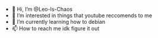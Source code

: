 - 👋 Hi, I’m @Leo-Is-Chaos
- 👀 I’m interested in things that youtube reccomends to me
- 🌱 I’m currently learning how to debian
- 📫 How to reach me idk figure it out
